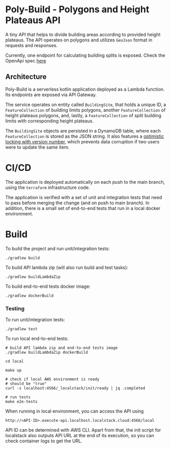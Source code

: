 # Poly-Build - Polygons and Height Plateaus API

A tiny API that helps to divide building areas according to provided height plateaus.
The API operates on polygons and utilizes `GeoJson` format in requests and responses.

Currently, one endpoint for calculating building splits is exposed. 
Check the OpenApi spec [here](https://ipqtel8ou1.execute-api.eu-north-1.amazonaws.com/openapi.json)

## Architecture

Poly-Build is a serverless kotlin application deployed as a Lambda function.
Its endpoints are exposed via API Gateway.
 
The service operates on entity called `BuildingSite`, that holds a unique ID, 
a `FeatureCollection` of building limits polygons, another `FeatureCollection` of height plateaus
polygons, and, lastly, a `FeatureCollection` of split building limits with corresponding height plateaus.

The `BuildingSite` objects are persisted in a DynamoDB table, where each `FeatureCollection`
is stored as the JSON string. It also features a [optimistic locking with version number](https://docs.aws.amazon.com/amazondynamodb/latest/developerguide/DynamoDBMapper.OptimisticLocking.html), 
which prevents data corruption if two users were to update the same item.

# CI/CD

The application is deployed automatically on each push to the main branch, 
using the `terraform` infrastructure code.

The application is verified with a set of unit and integration tests that need to pass 
before merging the change (and on push to main branch). 
In addition, there is a small set of end-to-end tests that run in a local docker environment.

# Build

To build the project and run unit/integration tests:

```shell
./gradlew build
```
To build API lambda zip (will also run build and test tasks):

```shell
./gradlew buildLambdaZip
```
To build end-to-end tests docker image:

```shell
./gradlew dockerBuild
```

### Testing

To run unit/integration tests:
```shell
./gradlew test
```

To run local end-to-end tests:

```shell
# build API lambda zip and end-to-end tests image
./gradlew buildLambdaZip dockerBuild

cd local

make up

# check if local AWS environment is ready
# should be "true"
curl -s localhost:4566/_localstack/init/ready | jq .completed

# run tests
make e2e-tests
```

When running in local environment, you can access the API using

```
http://<API-ID>.execute-api.localhost.localstack.cloud:4566/local
```

API ID can be determined with AWS CLI. Apart from that, the init script
for localstack also outputs API URL at the end of its execution,
so you can check container logs to get the URL.
